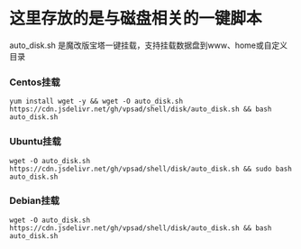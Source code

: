 # 这里存放的是与磁盘相关的一键脚本
auto_disk.sh 是魔改版宝塔一键挂载，支持挂载数据盘到www、home或自定义目录
### Centos挂载 
`yum install wget -y && wget -O auto_disk.sh https://cdn.jsdelivr.net/gh/vpsad/shell/disk/auto_disk.sh && bash auto_disk.sh`
### Ubuntu挂载 
`wget -O auto_disk.sh https://cdn.jsdelivr.net/gh/vpsad/shell/disk/auto_disk.sh && sudo bash auto_disk.sh`
### Debian挂载 
`wget -O auto_disk.sh https://cdn.jsdelivr.net/gh/vpsad/shell/disk/auto_disk.sh && bash auto_disk.sh`
